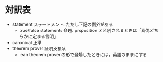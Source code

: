 # 対訳表

* statement ステートメント. ただし下記の例外がある
  * true/false statements 命題. proposition と区別されるときは「真偽どちらかに定まる言明」
* canonical 正準
* theorem prover 証明支援系
  * lean theorem prover の形で登場したときには，英語のままにする